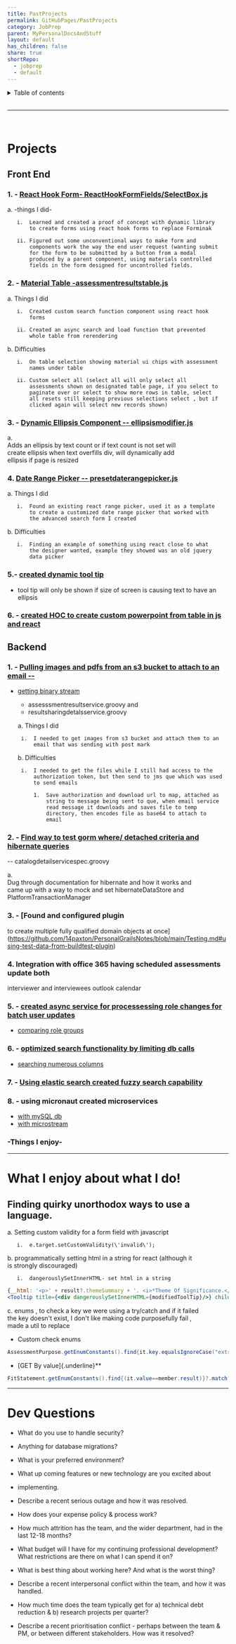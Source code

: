 ```yaml
---
title: PastProjects
permalink: GitHubPages/PastProjects
category: JobPrep
parent: MyPersonalDocsAndStuff
layout: default
has_children: false
share: true
shortRepo:
  - jobprep
  - default
---
```


<details markdown="block">                    
<summary>                    
Table of contents                    
</summary>                    
{: .text-delta }                    
1. TOC                    
{:toc}                    
</details>                    
    
<br/>                    
    
***                    
    
<br/>                    
    
# Projects    
    
## Front End    
    
### 1. - [React Hook Form- ReactHookFormFields/SelectBox.js](https://github.com/14paxton/ReactHookFormDynamicComponents)    
    
a. -things I did-    
    
       i.  Learned and created a proof of concept with dynamic library                  
           to create forms using react hook forms to replace Forminak                  
                  
       ii. Figured out some unconventional ways to make form and                  
           components work the way the end user request (wanting submit                  
           for the form to be submitted by a button from a modal                  
           produced by a parent component, using materials controlled                  
           fields in the form designed for uncontrolled fields.                  
    
### 2. - [Material Table -assessmentresultstable.js](https://github.com/14paxton/TableWithAsyncCall)    
    
a. Things I did    
    
       i.  Created custom search function component using react hook                  
           forms                  
                  
       ii. Created an async search and load function that prevented                  
           whole table from rerendering                  
    
b. Difficulties    
    
       i.  On table selection showing material ui chips with assessment                  
           names under table                  
                  
       ii. Custom select all (select all will only select all                  
           assessments shown on designated table page, if you select to                  
           paginate over or select to show more rows in table, select                  
           all resets still keeping previous selections select , but if                  
           clicked again will select new records shown)                  
    
### 3. - [Dynamic Ellipsis Component -- ellipsismodifier.js](https://github.com/14paxton/DynamicEllipsis)    
    
a.              
Adds an ellipsis by text count or if text count is not set will                  
create ellipsis when text overfills div, will dynamically add                  
ellipsis if page is resized    
    
### 4. [Date Range Picker -- presetdaterangepicker.js](https://github.com/14paxton/DateRangePicker)    
    
a. Things I did    
    
       i.  Found an existing react range picker, used it as a template                  
           to create a customized date range picker that worked with                  
           the advanced search form I created                  
    
b. Difficulties    
    
       i.  Finding an example of something using react close to what                  
           the designer wanted, example they showed was an old jquery                  
           data picker                  
    
### 5.- [ created dynamic tool tip ](https://gist.github.com/14paxton/9c745874ec384add89c1908c73832594)    
    
- tool tip will only be shown if size of screen is causing text to have an ellipsis    
    
### 6. - [created HOC to create custom powerpoint from table in js and react](https://github.com/14paxton/TableToPowerPoint)    
    
## Backend    
    
### 1. - [Pulling images and pdfs from an s3 bucket to attach to an email --](https://gist.github.com/14paxton/1fa8f703b708b9488408c9217a83b3a9)    
    
- [getting binary stream](https://gist.github.com/14paxton/58da1e0c108fa527c5ec1a770eefa683)    
    - assesssmentresultservice.groovy and    
    - resultsharingdetalsservice.groovy    
    
  a. Things I did    
    
       i.  I needed to get images from s3 bucket and attach them to an                  
           email that was sending with post mark                  
    
  b. Difficulties    
    
       i.  I needed to get the files while I still had access to the                  
           authorization token, but then send to jms que which was used                  
           to send emails                  
            
           1.  Save authorization and download url to map, attached as                  
               string to message being sent to que, when email service                  
               read message it downloads and saves file to temp                  
               directory, then encodes file as base64 to attach to                  
               email                  
    
### 2. - [Find way to test gorm where/ detached criteria and hibernate queries](https://github.com/14paxton/PersonalGrailsNotes/blob/main/Testing.md#mocking-hibernate-used-to-test-methods-using-where-queriers--detached-criteria--criteria-builder)    
    
-- catalogdetailservicespec.groovy    
    
a.              
Dug through documentation for hibernate and how it works and                  
came up with a way to mock and set hibernateDataStore and                  
PlatformTransactionManager    
    
### 3. - [Found and configured plugin    
    
to create multiple fully qualified domain objects at once](https://github.com/14paxton/PersonalGrailsNotes/blob/main/Testing.md#using-test-data-from-buildtest-plugin)    
    
### 4. Integration with office 365 having scheduled assessments update both    
    
interviewer and interviewees outlook calendar    
    
### 5. - [created async service for processessing role changes for batch user updates](https://gist.github.com/14paxton/ef4f6e91fa7fa44015c41f26a1caf3ae)    
    
- [comparing role groups](https://gist.github.com/14paxton/b7ff93091f4db71beffb0a37140fa0f2)    
    
### 6. - [optimized search functionality by limiting db calls](https://gist.github.com/14paxton/b5a8d600dc4066010b4067bd8968f613)    
    
- [searching numerous columns](https://gist.github.com/14paxton/e72c14086f5d9a6a0c58dc8463b93561)    
    
### 7. - [Using elastic search created fuzzy search capability](https://github.com/14paxton/PersonalGrailsNotes/blob/main/ElasticSearch.md)    
    
### 8. - using micronaut created microservices    
    
- [with mySQL db](https://github.com/14paxton/micronaut_mysql_hibernate)    
- [with microstream](https://github.com/14paxton/micronaut_microstream)    
    
### -Things I enjoy-    
    
                  
--- 
    
# What I enjoy about what I do!    
    
## Finding quirky unorthodox ways to use a language.    
    
a. Setting custom validity for a form field with javascript    
    
       i.  e.target.setCustomValidity(\'invalid\');                  
    
b. programmatically setting html in a string for react (although it                  
is strongly discouraged)    
    
       i.  dangerouslySetInnerHTML- set html in a string                  
    
```jsx                  
{__html: '<p>' + result?.themeSummary + '. <i>*Theme Of Significance.</i></p>'}      
<Tooltip title={<div dangerouslySetInnerHTML={modifiedToolTip}/>} childrenDisplayStyle="inline">                  
```                  
    
c. enums , to check a key we were using a try/catch and if it failed                  
the key doesn't exist, I don't like making code purposefully fail ,                  
made a util to replace    
    
- Custom check enums    
    
```java                  
AssessmentPurpose.getEnumConstants().find{it.key.equalsIgnoreCase("extrn")}?.value                  
```                  
    
- [GET By value]{.underline}**    
    
```java                  
FitStatement.getEnumConstants().find{(it.value==member.result)}?.match?:member.result                  
```                  
    
                  
--- 
    
# Dev Questions    
    
- What do you use to handle security?    
    
- Anything for database migrations?    
    
- What is your preferred environment?    
    
- What up coming features or new technology are you excited about    
    
- implementing.    
    
- Describe a recent serious outage and how it was resolved.    
    
- How does your expense policy & process work?    
    
- How much attrition has the team, and the wider department, had in the last 12-18 months?    
    
- What budget will I have for my continuing professional development? What restrictions are there on what I can spend it on?    
    
- What is best thing about working here? And what is the worst thing?

- Describe a recent interpersonal conflict within the team, and how it was handled.

- How much time does the team typically get for a) technical debt reduction & b) research projects per quarter?

- Describe a recent prioritisation conflict - perhaps between the team & PM, or between different stakeholders. How was it resolved?
